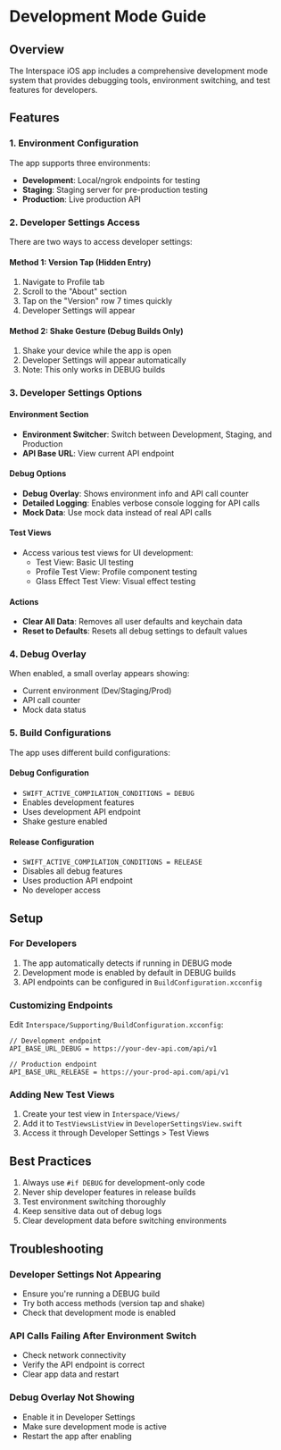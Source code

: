 # Development Mode Guide

## Overview

The Interspace iOS app includes a comprehensive development mode system that provides debugging tools, environment switching, and test features for developers.

## Features

### 1. Environment Configuration

The app supports three environments:
- **Development**: Local/ngrok endpoints for testing
- **Staging**: Staging server for pre-production testing  
- **Production**: Live production API

### 2. Developer Settings Access

There are two ways to access developer settings:

#### Method 1: Version Tap (Hidden Entry)
1. Navigate to Profile tab
2. Scroll to the "About" section
3. Tap on the "Version" row 7 times quickly
4. Developer Settings will appear

#### Method 2: Shake Gesture (Debug Builds Only)
1. Shake your device while the app is open
2. Developer Settings will appear automatically
3. Note: This only works in DEBUG builds

### 3. Developer Settings Options

#### Environment Section
- **Environment Switcher**: Switch between Development, Staging, and Production
- **API Base URL**: View current API endpoint

#### Debug Options
- **Debug Overlay**: Shows environment info and API call counter
- **Detailed Logging**: Enables verbose console logging for API calls
- **Mock Data**: Use mock data instead of real API calls

#### Test Views
- Access various test views for UI development:
  - Test View: Basic UI testing
  - Profile Test View: Profile component testing
  - Glass Effect Test View: Visual effect testing

#### Actions
- **Clear All Data**: Removes all user defaults and keychain data
- **Reset to Defaults**: Resets all debug settings to default values

### 4. Debug Overlay

When enabled, a small overlay appears showing:
- Current environment (Dev/Staging/Prod)
- API call counter
- Mock data status

### 5. Build Configurations

The app uses different build configurations:

#### Debug Configuration
- `SWIFT_ACTIVE_COMPILATION_CONDITIONS = DEBUG`
- Enables development features
- Uses development API endpoint
- Shake gesture enabled

#### Release Configuration  
- `SWIFT_ACTIVE_COMPILATION_CONDITIONS = RELEASE`
- Disables all debug features
- Uses production API endpoint
- No developer access

## Setup

### For Developers

1. The app automatically detects if running in DEBUG mode
2. Development mode is enabled by default in DEBUG builds
3. API endpoints can be configured in `BuildConfiguration.xcconfig`

### Customizing Endpoints

Edit `Interspace/Supporting/BuildConfiguration.xcconfig`:

```xcconfig
// Development endpoint
API_BASE_URL_DEBUG = https://your-dev-api.com/api/v1

// Production endpoint
API_BASE_URL_RELEASE = https://your-prod-api.com/api/v1
```

### Adding New Test Views

1. Create your test view in `Interspace/Views/`
2. Add it to `TestViewsListView` in `DeveloperSettingsView.swift`
3. Access it through Developer Settings > Test Views

## Best Practices

1. Always use `#if DEBUG` for development-only code
2. Never ship developer features in release builds
3. Test environment switching thoroughly
4. Keep sensitive data out of debug logs
5. Clear development data before switching environments

## Troubleshooting

### Developer Settings Not Appearing
- Ensure you're running a DEBUG build
- Try both access methods (version tap and shake)
- Check that development mode is enabled

### API Calls Failing After Environment Switch
- Check network connectivity
- Verify the API endpoint is correct
- Clear app data and restart

### Debug Overlay Not Showing
- Enable it in Developer Settings
- Make sure development mode is active
- Restart the app after enabling